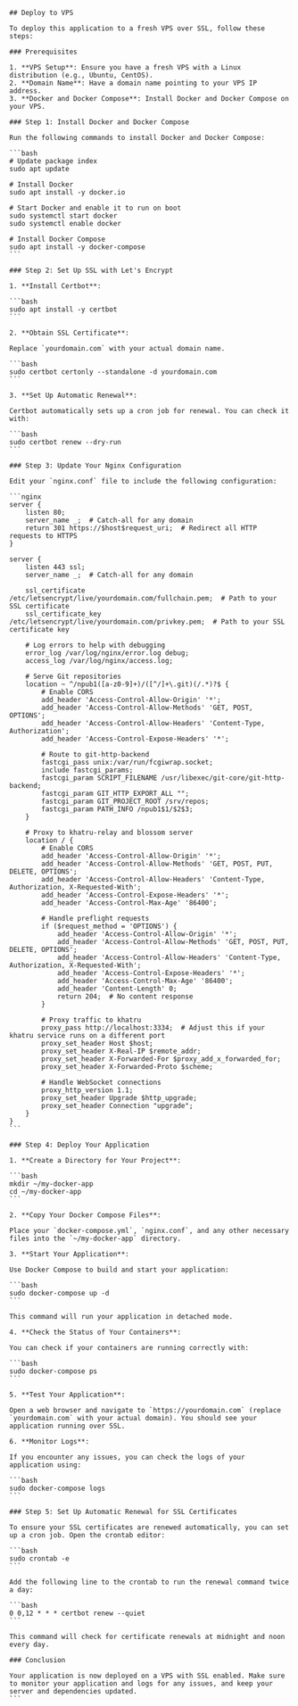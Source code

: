     ## Deploy to VPS

    To deploy this application to a fresh VPS over SSL, follow these steps:

    ### Prerequisites

    1. **VPS Setup**: Ensure you have a fresh VPS with a Linux distribution (e.g., Ubuntu, CentOS).
    2. **Domain Name**: Have a domain name pointing to your VPS IP address.
    3. **Docker and Docker Compose**: Install Docker and Docker Compose on your VPS.

    ### Step 1: Install Docker and Docker Compose

    Run the following commands to install Docker and Docker Compose:

    ```bash
    # Update package index
    sudo apt update

    # Install Docker
    sudo apt install -y docker.io

    # Start Docker and enable it to run on boot
    sudo systemctl start docker
    sudo systemctl enable docker

    # Install Docker Compose
    sudo apt install -y docker-compose
    ```

    ### Step 2: Set Up SSL with Let's Encrypt

    1. **Install Certbot**:

    ```bash
    sudo apt install -y certbot
    ```

    2. **Obtain SSL Certificate**:

    Replace `yourdomain.com` with your actual domain name.

    ```bash
    sudo certbot certonly --standalone -d yourdomain.com
    ```

    3. **Set Up Automatic Renewal**:

    Certbot automatically sets up a cron job for renewal. You can check it with:

    ```bash
    sudo certbot renew --dry-run
    ```

    ### Step 3: Update Your Nginx Configuration

    Edit your `nginx.conf` file to include the following configuration:

    ```nginx
    server {
        listen 80;
        server_name _;  # Catch-all for any domain
        return 301 https://$host$request_uri;  # Redirect all HTTP requests to HTTPS
    }

    server {
        listen 443 ssl;
        server_name _;  # Catch-all for any domain

        ssl_certificate /etc/letsencrypt/live/yourdomain.com/fullchain.pem;  # Path to your SSL certificate
        ssl_certificate_key /etc/letsencrypt/live/yourdomain.com/privkey.pem;  # Path to your SSL certificate key

        # Log errors to help with debugging
        error_log /var/log/nginx/error.log debug;
        access_log /var/log/nginx/access.log;

        # Serve Git repositories
        location ~ ^/npub1([a-z0-9]+)/([^/]+\.git)(/.*)?$ {
            # Enable CORS
            add_header 'Access-Control-Allow-Origin' '*';
            add_header 'Access-Control-Allow-Methods' 'GET, POST, OPTIONS';
            add_header 'Access-Control-Allow-Headers' 'Content-Type, Authorization';
            add_header 'Access-Control-Expose-Headers' '*';

            # Route to git-http-backend
            fastcgi_pass unix:/var/run/fcgiwrap.socket;
            include fastcgi_params;
            fastcgi_param SCRIPT_FILENAME /usr/libexec/git-core/git-http-backend;
            fastcgi_param GIT_HTTP_EXPORT_ALL "";
            fastcgi_param GIT_PROJECT_ROOT /srv/repos;
            fastcgi_param PATH_INFO /npub1$1/$2$3;
        }

        # Proxy to khatru-relay and blossom server
        location / {
            # Enable CORS
            add_header 'Access-Control-Allow-Origin' '*';
            add_header 'Access-Control-Allow-Methods' 'GET, POST, PUT, DELETE, OPTIONS';
            add_header 'Access-Control-Allow-Headers' 'Content-Type, Authorization, X-Requested-With';
            add_header 'Access-Control-Expose-Headers' '*';
            add_header 'Access-Control-Max-Age' '86400';

            # Handle preflight requests
            if ($request_method = 'OPTIONS') {
                add_header 'Access-Control-Allow-Origin' '*';
                add_header 'Access-Control-Allow-Methods' 'GET, POST, PUT, DELETE, OPTIONS';
                add_header 'Access-Control-Allow-Headers' 'Content-Type, Authorization, X-Requested-With';
                add_header 'Access-Control-Expose-Headers' '*';
                add_header 'Access-Control-Max-Age' '86400';
                add_header 'Content-Length' 0;
                return 204;  # No content response
            }

            # Proxy traffic to khatru
            proxy_pass http://localhost:3334;  # Adjust this if your khatru service runs on a different port
            proxy_set_header Host $host;
            proxy_set_header X-Real-IP $remote_addr;
            proxy_set_header X-Forwarded-For $proxy_add_x_forwarded_for;
            proxy_set_header X-Forwarded-Proto $scheme;

            # Handle WebSocket connections
            proxy_http_version 1.1;
            proxy_set_header Upgrade $http_upgrade;
            proxy_set_header Connection "upgrade";
        }
    }
    ```

    ### Step 4: Deploy Your Application

    1. **Create a Directory for Your Project**:

    ```bash
    mkdir ~/my-docker-app
    cd ~/my-docker-app
    ```

    2. **Copy Your Docker Compose Files**:

    Place your `docker-compose.yml`, `nginx.conf`, and any other necessary files into the `~/my-docker-app` directory.

    3. **Start Your Application**:

    Use Docker Compose to build and start your application:

    ```bash
    sudo docker-compose up -d
    ```

    This command will run your application in detached mode.

    4. **Check the Status of Your Containers**:

    You can check if your containers are running correctly with:

    ```bash
    sudo docker-compose ps
    ```

    5. **Test Your Application**:

    Open a web browser and navigate to `https://yourdomain.com` (replace `yourdomain.com` with your actual domain). You should see your application running over SSL.

    6. **Monitor Logs**:

    If you encounter any issues, you can check the logs of your application using:

    ```bash
    sudo docker-compose logs
    ```

    ### Step 5: Set Up Automatic Renewal for SSL Certificates

    To ensure your SSL certificates are renewed automatically, you can set up a cron job. Open the crontab editor:

    ```bash
    sudo crontab -e
    ```

    Add the following line to the crontab to run the renewal command twice a day:

    ```bash
    0 0,12 * * * certbot renew --quiet
    ```

    This command will check for certificate renewals at midnight and noon every day.

    ### Conclusion

    Your application is now deployed on a VPS with SSL enabled. Make sure to monitor your application and logs for any issues, and keep your server and dependencies updated.
    ```